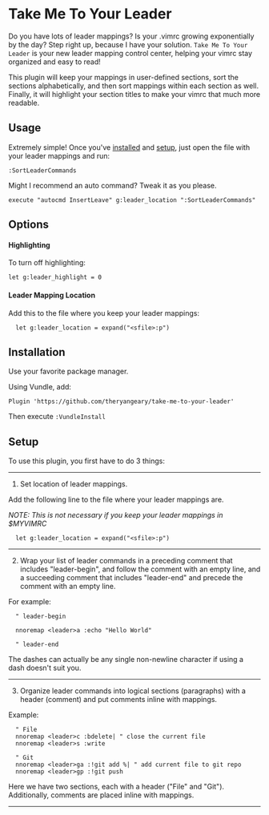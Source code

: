 # Take Me To Your Leader

Do you have lots of leader mappings? Is your .vimrc growing exponentially by the
day? Step right up, because I have your solution. `Take Me To Your Leader` is
your new leader mapping control center, helping your vimrc stay organized and
easy to read!

This plugin will keep your mappings in user-defined sections, sort the sections
alphabetically, and then sort mappings within each section as well. Finally, it
will highlight your section titles to make your vimrc that much more readable.

## Usage

Extremely simple! Once you've [installed](#installation) and [setup](#setup),
just open the file with your leader mappings and run:

```vim
:SortLeaderCommands
```

Might I recommend an auto command? Tweak it as you please.

```vim
execute "autocmd InsertLeave" g:leader_location ":SortLeaderCommands"
```

## Options

#### Highlighting

To turn off highlighting:

```vim
let g:leader_highlight = 0
```

#### Leader Mapping Location

Add this to the file where you keep your leader mappings:

```
  let g:leader_location = expand("<sfile>:p")
```

## Installation

Use your favorite package manager.

Using Vundle, add:

```vim
Plugin 'https://github.com/theryangeary/take-me-to-your-leader'
```

Then execute `:VundleInstall`

## Setup

To use this plugin, you first have to do 3 things:

------------------------------------------------------------------------------
1. Set location of leader mappings.

Add the following line to the file where your leader mappings are.

_NOTE: This is not necessary if you keep your leader mappings in $MYVIMRC_

```
  let g:leader_location = expand("<sfile>:p")
```

------------------------------------------------------------------------------
2. Wrap your list of leader commands in a preceding comment that includes
"leader-begin", and follow the comment with an empty line, and a succeeding
comment that includes "leader-end" and precede the comment with an empty
line.

For example:

```vim
  " leader-begin

  nnoremap <leader>a :echo "Hello World"

  " leader-end
```

The dashes can actually be any single non-newline character if using a dash
doesn't suit you.

------------------------------------------------------------------------------
3. Organize leader commands into logical sections (paragraphs) with a header
(comment) and put comments inline with mappings.

Example:

```
  " File
  nnoremap <leader>c :bdelete| " close the current file
  nnoremap <leader>s :write

  " Git
  nnoremap <leader>ga :!git add %| " add current file to git repo
  nnoremap <leader>gp :!git push
```

Here we have two sections, each with a header ("File" and "Git").
Additionally, comments are placed inline with mappings.

------------------------------------------------------------------------------
